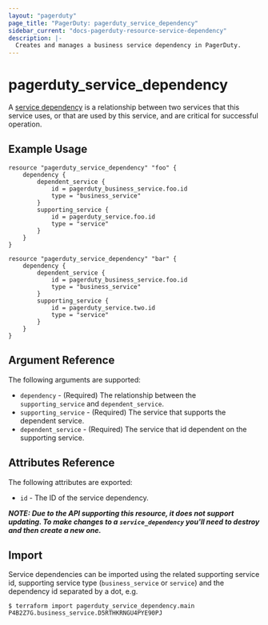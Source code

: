 ```yaml
---
layout: "pagerduty"
page_title: "PagerDuty: pagerduty_service_dependency"
sidebar_current: "docs-pagerduty-resource-service-dependency"
description: |-
  Creates and manages a business service dependency in PagerDuty.
---
```


# pagerduty\_service\_dependency

A [service dependency](https://developer.pagerduty.com/api-reference/reference/REST/openapiv3.json/paths/~1service_dependencies~1associate/post) is a relationship between two services that this service uses, or that are used by this service, and are critical for successful operation.


## Example Usage

```hcl
resource "pagerduty_service_dependency" "foo" {
	dependency {
		dependent_service {
			id = pagerduty_business_service.foo.id
			type = "business_service"
		}
		supporting_service {
			id = pagerduty_service.foo.id
			type = "service"
		}
	}
}

resource "pagerduty_service_dependency" "bar" {
	dependency {
		dependent_service {
			id = pagerduty_business_service.foo.id
			type = "business_service"
		}
		supporting_service {
			id = pagerduty_service.two.id
			type = "service"
		}
	}
}
```

## Argument Reference

The following arguments are supported:

  * `dependency` - (Required) The relationship between the `supporting_service` and `dependent_service`.
  * `supporting_service` - (Required) The service that supports  the  dependent service.
  * `dependent_service` - (Required) The service that id dependent on the supporting service.

## Attributes Reference

The following attributes are exported:

  * `id` - The ID of the service dependency.

***NOTE: Due to the API supporting this resource, it does not support updating. To make changes to a `service_dependency` you'll need to destroy and then create a new one.***

## Import

Service dependencies can be imported using the related supporting service id, supporting service type (`business_service` or `service`) and the dependency id separated by a dot, e.g.

```
$ terraform import pagerduty_service_dependency.main P4B2Z7G.business_service.D5RTHKRNGU4PYE90PJ
```

